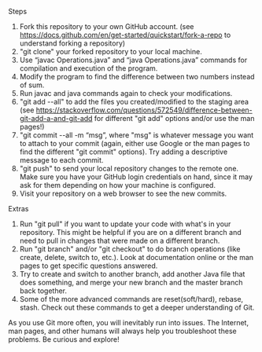 Steps

1. Fork this repository to your own GitHub account. 
(see https://docs.github.com/en/get-started/quickstart/fork-a-repo to understand forking a repository)
2. "git clone" your forked repository to your local machine.
3. Use “javac Operations.java” and “java Operations.java” commands for compilation and execution of the program.
4. Modify the program to find the difference between two numbers instead of sum.
5. Run javac and java commands again to check your modifications.
6. "git add --all" to add the files you created/modified to the staging area (see https://stackoverflow.com/questions/572549/difference-between-git-add-a-and-git-add for different "git add" options and/or use the man pages!)
7. "git commit --all -m “msg”, where "msg" is whatever message you want to attach to your commit (again, either use Google or the man pages to find the different "git commit" options). Try adding a descriptive message to each commit.
8. "git push" to send your local repository changes to the remote one. Make sure you have your GitHub login credentials on hand, since it may ask for them depending on how your machine is configured.
9. Visit your repository on a web browser to see the new commits.

Extras

1. Run "git pull" if you want to update your code with what's in your repository. This might be helpful if you are on a different branch and need to pull in changes that were made on a different branch.
2. Run "git branch" and/or "git checkout" to do branch operations (like create, delete, switch to, etc.). Look at documentation online or the man pages to get specific questions answered.
3. Try to create and switch to another branch, add another Java file that does something, and merge your new branch and the master branch back together.
4. Some of the more advanced commands are reset(soft/hard), rebase, stash. Check out these commands to get a deeper understanding of Git.
	
As you use Git more often, you will inevitably run into issues. The Internet, man pages, and other humans will always help you troubleshoot these problems. Be curious and explore!

